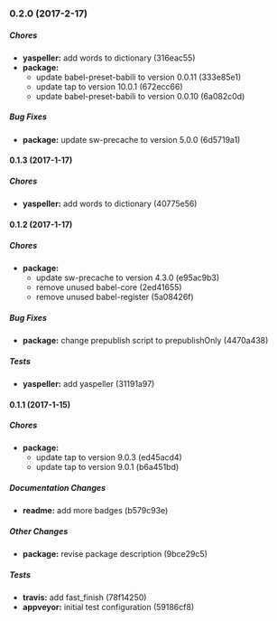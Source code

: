 ### 0.2.0 (2017-2-17)

##### Chores

* **yaspeller:** add words to dictionary (316eac55)
* **package:**
  * update babel-preset-babili to version 0.0.11 (333e85e1)
  * update tap to version 10.0.1 (672ecc66)
  * update babel-preset-babili to version 0.0.10 (6a082c0d)

##### Bug Fixes

* **package:** update sw-precache to version 5.0.0 (6d5719a1)

#### 0.1.3 (2017-1-17)

##### Chores

* **yaspeller:** add words to dictionary (40775e56)

#### 0.1.2 (2017-1-17)

##### Chores

* **package:**
  * update sw-precache to version 4.3.0 (e95ac9b3)
  * remove unused babel-core (2ed41655)
  * remove unused babel-register (5a08426f)

##### Bug Fixes

* **package:** change prepublish script to prepublishOnly (4470a438)

##### Tests

* **yaspeller:** add yaspeller (31191a97)

#### 0.1.1 (2017-1-15)

##### Chores

* **package:**
  * update tap to version 9.0.3 (ed45acd4)
  * update tap to version 9.0.1 (b6a451bd)

##### Documentation Changes

* **readme:** add more badges (b579c93e)

##### Other Changes

* **package:** revise package description (9bce29c5)

##### Tests

* **travis:** add fast_finish (78f14250)
* **appveyor:** initial test configuration (59186cf8)

